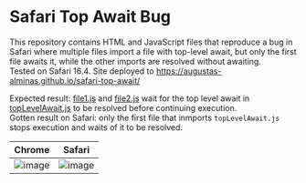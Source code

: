 # Safari Top Await Bug
This repository contains HTML and JavaScript files that reproduce a bug in Safari where multiple files import a file with top-level await, but only the first file awaits it, while the other imports are resolved without awaiting.  
Tested on Safari 16.4. Site deployed to https://augustas-alminas.github.io/safari-top-await/  

Expected result: [file1.js](https://github.com/augustas-alminas/safari-top-await/blob/main/src/file1.js) and [file2.js](https://github.com/augustas-alminas/safari-top-await/blob/main/src/file2.js) wait for the top level await in [topLevelAwait.js](https://github.com/augustas-alminas/safari-top-await/blob/main/src/topLevelAwait.js) to be resolved before continuing execution.  
Gotten result on Safari: only the first file that inmports `topLevelAwait.js` stops execution and waits of it to be resolved.

| Chrome 	| Safari 	|
|--------	|--------	|
| ![image](https://user-images.githubusercontent.com/75607075/235843590-aba36be5-5d88-45ee-89d1-2ec0dafc7a24.png)       	| ![image](https://user-images.githubusercontent.com/75607075/235844200-41c8f5fc-aaf3-4016-9ba0-eb4b6561a8ae.png)

